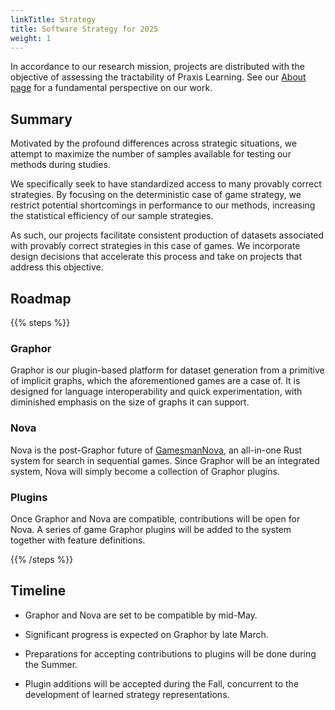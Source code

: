 ```yaml
---
linkTitle: Strategy
title: Software Strategy for 2025
weight: 1
---
```


In accordance to our research mission, projects are distributed with the objective of assessing the tractability of Praxis Learning. See our [About page](/about) for a fundamental perspective on our work.

## Summary

Motivated by the profound differences across strategic situations, we attempt to maximize the number of samples available for testing our methods during studies.

We specifically seek to have standardized access to many provably correct strategies. By focusing on the deterministic case of game strategy, we restrict potential shortcomings in performance to our methods, increasing the statistical efficiency of our sample strategies.

As such, our projects facilitate consistent production of datasets associated with provably correct strategies in this case of games. We incorporate design decisions that accelerate this process and take on projects that address this objective.

## Roadmap

{{% steps %}}

### Graphor

Graphor is our plugin-based platform for dataset generation from a primitive of implicit graphs, which the aforementioned games are a case of. It is designed for language interoperability and quick experimentation, with diminished emphasis on the size of graphs it can support.

### Nova

Nova is the post-Graphor future of [GamesmanNova](https://github.com/GamesCrafters/GamesmanNova), an all-in-one Rust system for search in sequential games. Since Graphor will be an integrated system, Nova will simply become a collection of Graphor plugins.

### Plugins

Once Graphor and Nova are compatible, contributions will be open for Nova. A series of game Graphor plugins will be added to the system together with feature definitions.

{{% /steps %}}

## Timeline

* Graphor and Nova are set to be compatible by mid-May.

* Significant progress is expected on Graphor by late March.

* Preparations for accepting contributions to plugins will be done during the Summer.

* Plugin additions will be accepted during the Fall, concurrent to the development of learned strategy representations.
